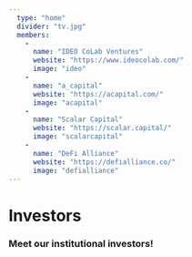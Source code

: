 ```yaml
---
  type: "home"
  divider: "tv.jpg"
  members:
    -
      name: "IDEO CoLab Ventures"
      website: "https://www.ideocolab.com/"
      image: "ideo"
    -
      name: "a_capital"
      website: "https://acapital.com/"
      image: "acapital"
    -
      name: "Scalar Capital"
      website: "https://scalar.capital/"
      image: "scalarcapital"
    -
      name: "DeFi Alliance"
      website: "https://defialliance.co/"
      image: "defialliance"
---
```


# Investors

### Meet our institutional investors!
